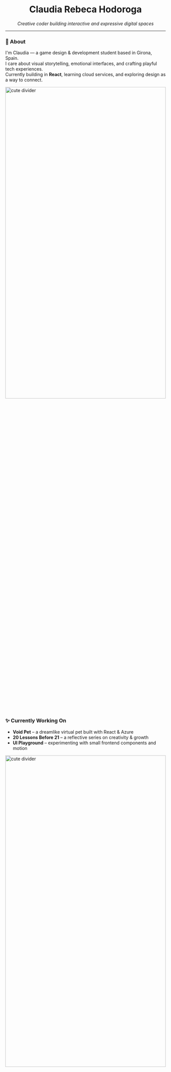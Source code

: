 <h1 align="center">Claudia Rebeca Hodoroga</h1>
<p align="center"><i>Creative coder building interactive and expressive digital spaces</i></p>

---

### 🌿 About

I'm Claudia — a game design & development student based in Girona, Spain.  
I care about visual storytelling, emotional interfaces, and crafting playful tech experiences.  
Currently building in **React**, learning cloud services, and exploring design as a way to connect.

<img src="https://64.media.tumblr.com/7514342ddf50463872fde0ea0987629f/81e02d8e76540f0c-49/s1280x1920/f437cda21c1b7c7e3a61f606432893d3b970ab09.pnj" alt="cute divider" width="100%" height="50%"/>

### ✨ Currently Working On
- **Void Pet** – a dreamlike virtual pet built with React & Azure
- **20 Lessons Before 21** – a reflective series on creativity & growth
- **UI Playground** – experimenting with small frontend components and motion


<img src="https://64.media.tumblr.com/3215a13fe9b4db0342c517a0e4970ad8/81e02d8e76540f0c-7c/s1280x1920/cd1e91e5070d74dd0c62f122b9737baacd1567dc.pnj" alt="cute divider" width="100%" height="50%"/>

### 💻 Tech & Tools

[![My Skills](https://skillicons.dev/icons?i=html,css,js,react,figma,threejs,azure,blender)](https://skillicons.dev)


### 🧃 Find Me Here

[<a href="https://portfolio-claudias-projects-c60545a1.vercel.app/">Portfolio</a>] [<a href="https://www.linkedin.com/in/claudia-rebeca-hodoroga-b1a4012b0/">LinkedIn</a>] [<a href="https://www.tiktok.com/@wommiez">TikTok</a>] [<a href="https://www.instagram.com/wommiezzz/">Instagram</a>]

<img src="https://64.media.tumblr.com/cb5b6a1fe713d0ae35c55de0055aa821/81e02d8e76540f0c-de/s1280x1920/0a556a97dffe8ae5dc10c9ccd1f382ccd2571113.pnj" alt="cute divider" width="100%" height="50%"/>

<p align="center">always building, always learning — thanks for visiting ♡</p>
